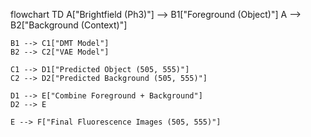 flowchart TD
    A["Brightfield (Ph3)"] --> B1["Foreground (Object)"]
    A --> B2["Background (Context)"]

    B1 --> C1["DMT Model"]
    B2 --> C2["VAE Model"]

    C1 --> D1["Predicted Object (505, 555)"]
    C2 --> D2["Predicted Background (505, 555)"]

    D1 --> E["Combine Foreground + Background"]
    D2 --> E

    E --> F["Final Fluorescence Images (505, 555)"]


